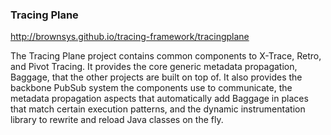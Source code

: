 ### Tracing Plane

http://brownsys.github.io/tracing-framework/tracingplane

The Tracing Plane project contains common components to X-Trace, Retro, and Pivot Tracing.  It provides the core generic metadata propagation, Baggage, that the other projects are built on top of.  It also provides the backbone PubSub system the components use to communicate, the metadata propagation aspects that automatically add Baggage in places that match certain execution patterns, and the dynamic instrumentation library to rewrite and reload Java classes on the fly.